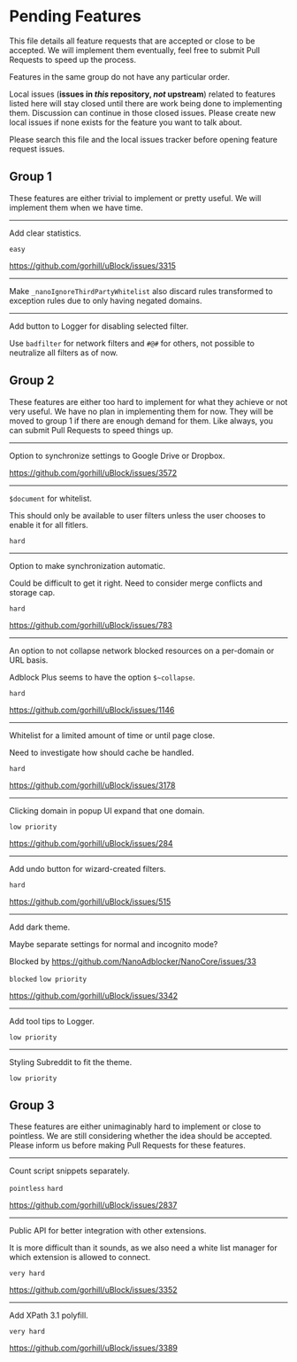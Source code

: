 # Pending Features

This file details all feature requests that are accepted or close to be
accepted. We will implement them eventually, feel free to submit Pull Requests
to speed up the process.

Features in the same group do not have any particular order.

Local issues (**issues in *this* repository, *not* upstream**) related to
features listed here will stay closed until there are work being done to
implementing them. Discussion can continue in those closed issues. Please
create new local issues if none exists for the feature you want to talk about.

Please search this file and the local issues tracker before opening feature
request issues.

## Group 1

These features are either trivial to implement or pretty useful. We will
implement them when we have time.

---

Add clear statistics.

`easy`

https://github.com/gorhill/uBlock/issues/3315

---

Make `_nanoIgnoreThirdPartyWhitelist` also discard rules transformed to
exception rules due to only having negated domains.

---

Add button to Logger for disabling selected filter.

Use `badfilter` for network filters and `#@#` for others, not possible to
neutralize all filters as of now.

## Group 2

These features are either too hard to implement for what they achieve or not
very useful. We have no plan in implementing them for now. They will be moved
to group 1 if there are enough demand for them. Like always, you can submit
Pull Requests to speed things up.

---

Option to synchronize settings to Google Drive or Dropbox.

https://github.com/gorhill/uBlock/issues/3572

---

`$document` for whitelist.

This should only be available to user filters unless the user chooses to
enable it for all fitlers.

`hard`

---

Option to make synchronization automatic.

Could be difficult to get it right. Need to consider merge conflicts and
storage cap.

`hard`

https://github.com/gorhill/uBlock/issues/783

---

An option to not collapse network blocked resources on a per-domain or URL
basis.

Adblock Plus seems to have the option `$~collapse`.

`hard`

https://github.com/gorhill/uBlock/issues/1146

---

Whitelist for a limited amount of time or until page close.

Need to investigate how should cache be handled.

`hard`

https://github.com/gorhill/uBlock/issues/3178

---

Clicking domain in popup UI expand that one domain.

`low priority`

https://github.com/gorhill/uBlock/issues/284

---

Add undo button for wizard-created filters.

`hard`

https://github.com/gorhill/uBlock/issues/515

---

Add dark theme.

Maybe separate settings for normal and incognito mode?

Blocked by https://github.com/NanoAdblocker/NanoCore/issues/33

`blocked` `low priority`

https://github.com/gorhill/uBlock/issues/3342

---

Add tool tips to Logger.

`low priority`

---

Styling Subreddit to fit the theme.

`low priority`

## Group 3

These features are either unimaginably hard to implement or close to pointless.
We are still considering whether the idea should be accepted. Please inform us
before making Pull Requests for these features.

---

Count script snippets separately.

`pointless` `hard`

https://github.com/gorhill/uBlock/issues/2837

---

Public API for better integration with other extensions.

It is more difficult than it sounds, as we also need a white list manager for
which extension is allowed to connect.

`very hard`

https://github.com/gorhill/uBlock/issues/3352

---

Add XPath 3.1 polyfill.

`very hard`

https://github.com/gorhill/uBlock/issues/3389
